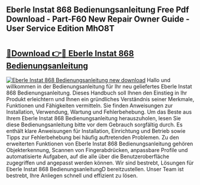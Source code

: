## Eberle Instat 868 Bedienungsanleitung Free Pdf Download - Part-F60 New Repair Owner Guide - User Service Edition MhO8T

# <h2><a href="http://df4q2f.blite.top/?on=Eberle+Instat+868+Bedienungsanleitung">🔗Download 👉🔴 Eberle Instat 868 Bedienungsanleitung</a></h2>

[![Eberle Instat 868 Bedienungsanleitung new download](https://i.imgur.com/lujVjoI.png)](http://df4q2f.blite.top/?on=Eberle+Instat+868+Bedienungsanleitung)
Hallo und willkommen in der Bedienungsanleitung für Ihr neu geliefertes Eberle Instat 868 Bedienungsanleitung. Dieses Handbuch soll Ihnen den Einstieg in Ihr Produkt erleichtern und Ihnen ein gründliches Verständnis seiner Merkmale, Funktionen und Fähigkeiten vermitteln. Sie finden Anweisungen zur Installation, Verwendung, Wartung und Fehlerbehebung. Um das Beste aus Ihrem Eberle Instat 868 Bedienungsanleitung herauszuholen, lesen Sie diese Bedienungsanleitung bitte vor dem Gebrauch sorgfältig durch. Es enthält klare Anweisungen für Installation, Einrichtung und Betrieb sowie Tipps zur Fehlerbehebung bei häufig auftretenden Problemen. Zu den erweiterten Funktionen von Eberle Instat 868 Bedienungsanleitung gehören Objekterkennung, Scannen von Fingerabdrücken, anpassbare Profile und automatisierte Aufgaben, auf die alle über die Benutzeroberfläche zugegriffen und angepasst werden können. Wir sind bestrebt, Lösungen für Eberle Instat 868 BedienungsanleitungD bereitzustellen. Unser Team ist bestrebt, Ihre Anliegen schnell und effizient zu lösen.
